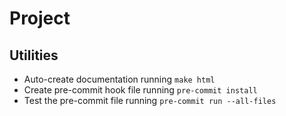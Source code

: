 # Project

## Utilities

- Auto-create documentation running `make html`
- Create pre-commit hook file running `pre-commit install`
- Test the pre-commit file running `pre-commit run --all-files`
